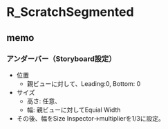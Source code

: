 # R_ScratchSegmented

## memo
### アンダーバー（Storyboard設定）
- 位置
  - 親ビューに対して、Leading:0, Bottom: 0
- サイズ
  - 高さ: 任意、
  - 幅: 親ビューに対してEquial Width
- その後、幅をSize Inspector->multiplierを1/3に設定。
